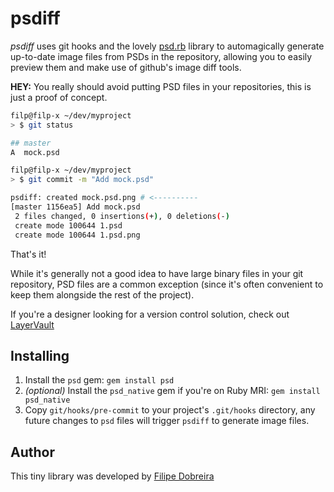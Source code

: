 # psdiff

*psdiff* uses git hooks and the lovely [psd.rb](https://github.com/layervault/psd.rb)
library to automagically generate up-to-date image files from PSDs in the repository,
allowing you to easily preview them and make use of github's image diff tools.

**HEY:** You really should avoid putting PSD files in your repositories, this is just
a proof of concept.

```bash
filp@filp-x ~/dev/myproject
> $ git status

## master
A  mock.psd

filp@filp-x ~/dev/myproject
> $ git commit -m "Add mock.psd"

psdiff: created mock.psd.png # <----------
[master 1156ea5] Add mock.psd
 2 files changed, 0 insertions(+), 0 deletions(-)
 create mode 100644 1.psd
 create mode 100644 1.psd.png
```

That's it!

While it's generally not a good idea to have large binary files in your git repository, PSD files are a common exception (since it's often convenient to keep them alongside the rest of the project).

If you're a designer looking for a version control solution, check out
[LayerVault](https://layervault.com)

## Installing

1. Install the `psd` gem: `gem install psd`
2. *(optional)* Install the `psd_native` gem if you're on Ruby MRI: `gem install psd_native`
3. Copy `git/hooks/pre-commit` to your project's `.git/hooks` directory, any
future changes to `psd` files will trigger `psdiff` to generate image files.

## Author

This tiny library was developed by [Filipe Dobreira](https://github.com/filp)
